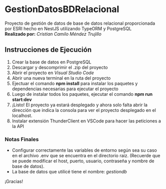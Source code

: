 # GestionDatosBDRelacional
Proyecto de gestión de datos de base de datos relacional proporcionada por ESRI hecho en NestJS utilizando TypeORM y PostgreSQL
<br />
__Realizado por:__ _Cristian Camilo Méndez Trujillo_
## Instrucciones de Ejecución
1. Crear la base de datos en PostgreSQL
2. Descargar y descomprimir el .zip del proyecto
3. Abrir el proyecto en _Visual Studio Code_
4. Abrir una nueva terminal en la ruta del proyecto
5. Ejectuar el comando **npm install** para instalar los paquetes y dependencias necesarias para ejecutar el proyecto
6. Luego de instalar todos los paquetes, ejecutar el comando **npm run start:dev**
7. ¡Listo! El proyecto ya estará desplegado y ahora solo falta abrir la dirección que indica la consola para ver el proyecto desplegado en el localhost.
8. Instalar extensión ThunderClient en VSCode para hacer las peticiones a la API

### Notas Finales
- Configurar correctamente las variables de entorno según sea su caso en el archivo .env que se encuentra en el directorio raiz. (Recuerde que se puede modificar el host, puerto, usuario, contraseña y nombre de base de datos).
- La base de datos que utilicé tiene el nombre: _gestiondb_

¡Gracias!